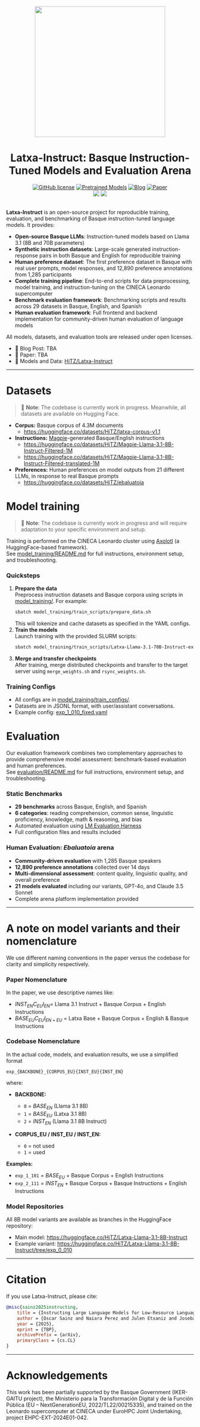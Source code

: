 <p align="center">
    <br>
    <img src="assets/latxa_round.png" style="height: 350px;">
    <br>
    <h1 align="center">Latxa-Instruct: Basque Instruction-Tuned Models and Evaluation Arena</h1>
</p>

<p align="center">
    <a href="https://github.com/hitz-zentroa/latxa-instruct/blob/main/LICENSE"><img alt="GitHub license" src="https://img.shields.io/github/license/hitz-zentroa/latxa-instruct"></a>
    <a href="https://huggingface.co/collections/HiTZ/latxa-instruct-682f356091452b0028380804"><img alt="Pretrained Models" src="https://img.shields.io/badge/🤗HuggingFace-Pretrained Models-green"></a>
    <a href="https://www.hitz.eus/en/node/340"><img alt="Blog" src="https://img.shields.io/badge/📒-Blog Post-blue"></a>
    <a href="https://arxiv.org/abs/2403.20266"><img alt="Paper" src="https://img.shields.io/badge/📖-Paper-orange"></a>
    <br>
    <a href="http://www.hitz.eus/"><img src="https://img.shields.io/badge/HiTZ-Basque%20Center%20for%20Language%20Technology-blueviolet"></a>
    <a href="http://www.ixa.eus/?language=en"><img src="https://img.shields.io/badge/IXA-%20NLP%20Group-ff3333"></a>
    <br>
    <br>
</p>

**Latxa-Instruct** is an open-source project for reproducible training, evaluation, and benchmarking of Basque instruction-tuned language models. It provides:

- **Open-source Basque LLMs**: Instruction-tuned models based on Llama 3.1 (8B and 70B parameters)
- **Synthetic instruction datasets**: Large-scale generated instruction-response pairs in both Basque and English for reproducible training
- **Human preference dataset**: The first preference dataset in Basque with real user prompts, model responses, and 12,890 preference annotations from 1,285 participants
- **Complete training pipeline**: End-to-end scripts for data preprocessing, model training, and instruction-tuning on the CINECA Leonardo supercomputer
- **Benchmark evaluation framework**: Benchmarking scripts and results across 29 datasets in Basque, English, and Spanish
- **Human evaluation framework**: Full frontend and backend implementation for community-driven human evaluation of language models

All models, datasets, and evaluation tools are released under open licenses.


- 📒 Blog Post: TBA
- 📖 Paper: TBA
- 🤗 Models and Data: [HiTZ/Latxa-Instruct](https://huggingface.co/collections/HiTZ/latxa-instruct-682f356091452b0028380804)

---

# Datasets

> 🚧 **Note**: The codebase is currently work in progress. Meanwhile, all datasets are available on Hugging Face.
> 
- **Corpus:** Basque corpus of 4.3M documents
  - https://huggingface.co/datasets/HiTZ/latxa-corpus-v1.1
- **Instructions:** [Magpie](https://github.com/magpie-align/magpie)-generated Basque/English instructions
  - https://huggingface.co/datasets/HiTZ/Magpie-Llama-3.1-8B-Instruct-Filtered-1M
  - https://huggingface.co/datasets/HiTZ/Magpie-Llama-3.1-8B-Instruct-Filtered-translated-1M
- **Preferences:** Human preferences on model outputs from 21 different LLMs, in response to real Basque prompts
  - https://huggingface.co/datasets/HiTZ/ebaluatoia

# Model training

> 🚧 **Note**: The codebase is currently work in progress and will require adaptation to your specific environment and setup.

Training is performed on the CINECA Leonardo cluster using [Axolotl](https://github.com/axolotl-ai-cloud/axolotl) (a HuggingFace-based framework).  
See [model_training/README.md](model_training/README.md) for full instructions, environment setup, and troubleshooting.

### Quicksteps

1. **Prepare the data**  
   Preprocess instruction datasets and Basque corpora using scripts in [model_training/](model_training/). For example:
   ```bash
   sbatch model_training/train_scripts/prepare_data.sh
   ```
   This will tokenize and cache datasets as specified in the YAML configs.
2. **Train the models**  
   Launch training with the provided SLURM scripts:
   ```bash
   sbatch model_training/train_scripts/Latxa-Llama-3.1-70B-Instruct-exp_2_101.sh
   ```
3. **Merge and transfer checkpoints**  
   After training, merge distributed checkpoints and transfer to the target server using `merge_weights.sh` and `rsync_weights.sh`.

### Training Configs

- All configs are in [model_training/train_configs/](model_training/train_configs/).
- Datasets are in JSONL format, with user/assistant conversations.
- Example config: [exp_1_010_fixed.yaml](model_training/train_configs/exp_1_010_fixed.yaml)

# Evaluation

Our evaluation framework combines two complementary approaches to provide comprehensive model assessment: benchmark-based evaluation and human preferences.  
See [evaluation/README.md](evaluation/README.md) for full instructions, environment setup, and troubleshooting.

### Static Benchmarks
- **29 benchmarks** across Basque, English, and Spanish
- **6 categories**: reading comprehension, common sense, linguistic proficiency, knowledge, math & reasoning, and bias
- Automated evaluation using [LM Evaluation Harness](https://github.com/EleutherAI/lm-evaluation-harness)
- Full configuration files and results included

### Human Evaluation: _Ebaluatoia_ arena
- **Community-driven evaluation** with 1,285 Basque speakers
- **12,890 preference annotations** collected over 14 days
- **Multi-dimensional assessment**: content quality, linguistic quality, and overall preference
- **21 models evaluated** including our variants, GPT-4o, and Claude 3.5 Sonnet
- Complete arena platform implementation provided

---

# A note on model variants and their nomenclature

We use different naming conventions in the paper versus the codebase for clarity and simplicity respectively.

### Paper Nomenclature

In the paper, we use descriptive names like:
- $INST_{EN}  C_{EU}  I_{EN}$= Llama 3.1 Instruct + Basque Corpus + English Instructions
- $BASE_{EU}  C_{EU}  I_{EN+EU}$ = Latxa Base + Basque Corpus + English & Basque Instructions

### Codebase Nomenclature

In the actual code, models, and evaluation results, we use a simplified format

`exp_{BACKBONE}_{CORPUS_EU}{INST_EU}{INST_EN}`

where:

- **BACKBONE:**
  - `0` = $BASE_{EN}$ (Llama 3.1 8B)
  - `1` = $BASE_{EU}$ (Latxa 3.1 8B) 
  - `2` = $INST_{EN}$ (Llama 3.1 8B Instruct)

- **CORPUS_EU / INST_EU / INST_EN:**
  - `0` = not used
  - `1` = used

**Examples:**
- `exp_1_101` = $BASE_{EU}$ + Basque Corpus + English Instructions
- `exp_2_111` = $INST_{EN}$ + Basque Corpus + Basque Instructions + English Instructions

### Model Repositories

All 8B model variants are available as branches in the HuggingFace repository:
- Main model: https://huggingface.co/HiTZ/Latxa-Llama-3.1-8B-Instruct
- Example variant: https://huggingface.co/HiTZ/Latxa-Llama-3.1-8B-Instruct/tree/exp_0_010

---

# Citation

If you use Latxa-Instruct, please cite:

```bibtex
@misc{sainz2025instructing,
    title = {Instructing Large Language Models for Low-Resource Languages: A Systematic Study for Basque},
    author = {Oscar Sainz and Naiara Perez and Julen Etxaniz and Joseba Fernandez de Landa and Itziar Aldabe and Iker García-Ferrero and Aimar Zabala and Ekhi Azurmendi and German Rigau and Eneko Agirre and Mikel Artetxe and Aitor Soroa},
    year = {2025},
    eprint = {TBP},
    archivePrefix = {arXiv},
    primaryClass = {cs.CL}
}
```

---

# Acknowledgements

This work has been partially supported by the Basque Government (IKER-GAITU project), the Ministerio para la Transformación Digital y de la Función Pública (EU – NextGenerationEU,
2022/TL22/00215335), and trained on the Leonardo supercomputer at CINECA under EuroHPC Joint Undertaking, project EHPC-EXT-2024E01-042.